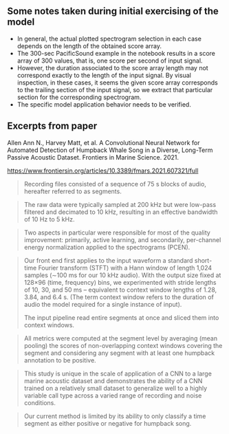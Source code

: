 ## Some notes taken during initial exercising of the model

- In general, the actual plotted spectrogram selection in each case depends on the
  length of the obtained score array.
- The 300-sec PacificSound example in the notebook results in a score array of
  300 values, that is, one score per second of input signal.
- However, the duration associated to the score array length may not correspond
  exactly to the length of the input signal. By visual inspection, in these cases,
  it seems the given score array corresponds to the trailing section of the input signal,
  so we extract that particular section for the corresponding spectrogram.
- The specific model application behavior needs to be verified.


## Excerpts from paper

Allen Ann N., Harvey Matt, et al.
A Convolutional Neural Network for Automated Detection of Humpback Whale Song
in a Diverse, Long-Term Passive Acoustic Dataset.
Frontiers in Marine Science. 2021.

<https://www.frontiersin.org/articles/10.3389/fmars.2021.607321/full>


> Recording files consisted of a sequence of 75 s blocks of audio, hereafter referred to as segments.

> The raw data were typically sampled at 200 kHz but were low-pass filtered and decimated to 10 kHz,
> resulting in an effective bandwidth of 10 Hz to 5 kHz.

> Two aspects in particular were responsible for most of the quality improvement: 
> primarily, active learning, and secondarily, per-channel energy normalization 
> applied to the spectrograms (PCEN).

> Our front end first applies to the input waveform a standard short-time Fourier transform (STFT)
> with a Hann window of length 1,024 samples (∼100 ms for our 10 kHz audio). 
> With the output size fixed at 128×96 (time, frequency) bins, 
> we experimented with stride lengths of 10, 30, and 50 ms –
> equivalent to context window lengths of 1.28, 3.84, and 6.4 s. 
> (The term context window refers to the duration of audio the model required for a single instance of input).
> 
> The input pipeline read entire segments at once and sliced them into context windows.

> All metrics were computed at the segment level by averaging (mean pooling) the scores of
> non-overlapping context windows covering the segment and considering any segment with
> at least one humpback annotation to be positive.

> This study is unique in the scale of application of a CNN to a large marine acoustic dataset
> and demonstrates the ability of a CNN trained on a relatively small dataset to generalize well
> to a highly variable call type across a varied range of recording and noise conditions.

> Our current method is limited by its ability to only classify a time segment
> as either positive or negative for humpback song. 
